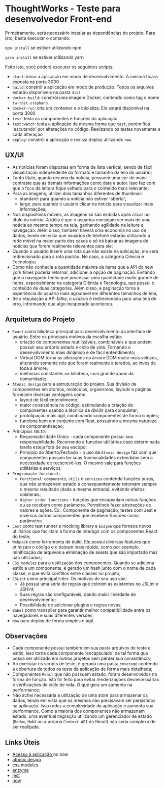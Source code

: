 # ThoughtWorks - Teste para desenvolvedor Front-end

Primeiramente, será necessário instalar as dependências do projeto. Para isto, basta executar o comando:


`npm install` se estiver utilizando npm

`yarn install` se estiver utilizando yarn

Feito isto, você poderá executar os seguintes scripts:

- `start`: inicia a aplicação em modo de desenvolvimento. A mesma ficará exposta na porta 3000
- `build`: constrói a aplicação em modo de produção. Todos os arquivos estarão disponíveis na pasta `dist`
- `docker-build`: constrói uma imagem Docker, contendo como tag o nome `tw-test-stephano`
- `docker-run`: cria um container e o inicializa. Ele estará disponível na porta 3000
- `test`: testa os componentes e funções da aplicação
- `test:watch`: testa a aplicação da mesma forma que `test`, porém fica 'escutando' por alterações no código. Realizando os testes novamente a cada alteração
- `deploy`: constrói a aplicação e realiza deploy utilizando `now`

## UX/UI

- As notícias foram dispostas em forma de lista vertical, sendo de fácil visualização independente do formato e tamanho da tela do usuário;
- Tanto título, quanto resumo da notícia, possuem uma cor de maior contraste que as demais informações como data e autor. Isso faz com que o foco da leitura fique voltado para o conteúdo mais relevante;
- Para as imagens, utilizei dois tamanhos diferentes de thumbnail:
    - standard: para quando a notícia não estiver 'aberta';
    - large: para quando o usuário clicar na notícia para visualizar mais informações;
- Nos dispositivos móveis, as imagens só são exibidas após clicar no título da notícia. A idéia é que o usuários consigam ver mais de uma notícia ao mesmo tempo na tela, ganhando agilidade na leitura e navegação. Além disso, também haverá uma economia no uso de dados, tendo em vista que usuários de telefone estarão utilizando a rede móvel na maior parte dos casos e só irá baixar as imagens de notícias que forem realmente relevantes para ele;
- Quando o usuário inserir uma rota que não existe na aplicação, ele será redirecionado para a rota padrão. No caso, a categoria Ciência e Tecnologia;
- Como não conhecia a quantidade máxima de items que a API do new york times poderia retornar, adicionei a opção de paginação. Evitando que o navegador tenha que processar uma quantidade muito grande de items, especialmente na categoria Ciência e Tecnologia, que possui o conteúdo de duas categorias. Além disso, a paginação torna a experiência do usuário mais agradável em diferentes tamanhos de tela;
- Se a requisição à API falha, o usuário é redirecionado para uma tela de erro, informando que algo inesperado aconteceu.


## Arquitetura do Projeto

- `React` como bilioteca principal para desenvolvimento da interface de usuário. Entre os principais motivos da escolha estão:
    - criação de componentes reutilizáveis, combináveis e que podem possuir seu próprio estado e ciclo de vida. Tornando o desenvolvimento mais dinâmico e de fácil entendimento;
    - Virtual DOM torna as alterações na árvore DOM muito mais velozes, alterando somente nós que foram realmente alterados, ao invés de toda a árvore;
    - melhorias constantes na bilioteca, com grande apoio da comunidade;
- `Atomic design` para a estruturação do projeto. Sua divisão de componentes em átomos, moléculas, organismos, layouts e páginas fornecem diversas vantagens como:
    - layout de fácil entendimento;
    - maior consistência no código, estimulando a criação de componentes usando a técnica de dividir para conquistar;
    - prototipação mais ágil, combinando componentes de forma simples;
    - funciona bem em conjunto com Reat, possuindo a mesma natureza de componentizaçao;
- Princípios `SOLID`:
    - Responsabilidade Única - cada componente possui sua responsabilidade. Recorrendo a funções utilitárias caso determinada tarefa esteja fora de seu escopo;
    - Princípio do Aberto/Fechado - o uso de `Atomic design` faz com que componentes possam ter suas funcionalidades extendidas sem a necessidade de reescrevê-los. O mesmo vale para funções utilitárias e serviços;
- `Programação funcional`:
    - `Functional components`, `utils` e `services` contendo funções puras, que não armazenam estado e consequentemente retornam sempre o mesmo resultado (dada a mesma entrada), evitando efeitos colaterais;
    - `Higher order functions` - funções que encapsulam outras funções ou as recebem como parâmetro. Permitindo fazer abstrações de valores e ações. Ex.: Componente de paginação, testes com Jest e diversos outros componentes que recebem funções como parâmetro;
- `Jest` como test runner e mocking library e `Enzyme` que fornece novos utilitários que facilitam a forma de interagir com os componentes React do teste;
- `Webpack` como ferramenta de build. Ele possui diversas features que otimizam o código e o deixam mais rápido, como por exemplo, minificação de arquivos e eliminação de assets que são importado mas não utilizados;
- `CSS modules` para a estilização dos componentes. Quando se adiciona estilo a um componente, é gerado um hash junto com o nome de cada classe, o que evita conflitos entre classes no projeto;
- `ESLint` como principal linter. Os motivos de seu uso são:
    - Já possui uma série de regras que cobrem as existentes no JSLint e JSHint;
    - Suas regras são configuráveis, dando maior liberdade de desenvolvimento;
    - Possibilidade de adicionar plugins e regras novas;
- `Babel` como transpiler para garantir melhor compatibilidade entre os navegadores e suas diferentes versões;
- `Now` para deploy de forma simples e ágil.

## Observações

- Cada componente possui também em sua pasta arquivos de teste e estilo, isso torna cada componente 'encapsulado' de tal forma que possa ser utilizado em outros projetos sem perder sua consistência;
- Ao executar os scripts de teste, é gerada uma pasta `coverage` contendo a cobertura de todos os teste da aplicação de forma mais detalhada;
- Componentes `React` que não possuem estado, foram desenvolvidos na forma de função. Isto foi feito para evitar renderizações desnecessárias e verificações de ciclo de vida. O que gera um aumento na performance;
- Não achei necessária a utilização de uma store para armazenar os dados, tendo em vista que os mesmos não precisavam ser persistidos na aplicação. Isso reduz a complexidade da aplicação e aumenta sua performance. Como a maioria dos componentes não armazenam estado, uma eventual migração utilizando um gerenciador de estado (`Redux`, `MobX` ou a própria `Context API` do React) não seria complexa de ser realizada.


## Links Úteis

- [Acesso à aplicação ](https://dist-kphhsgmfl.now.sh) no now
- [atomic design](http://bradfrost.com/blog/post/atomic-web-design/)
- [css modules](https://github.com/css-modules/css-modules)
- [enzyme](https://airbnb.io/enzyme/)
- [jest](https://jestjs.io/)
- [now](https://zeit.co/now)